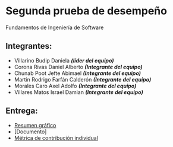 # Segunda prueba de desempeño
Fundamentos de Ingeniería de Software

## Integrantes:
- Villarino Budip Daniela **_(líder del equipo)_**
- Corona Rivas Daniel Alberto **_(Integrante del equipo)_**
- Chunab Poot Jefte Abimael **_(Integrante del equipo)_**
- Martin Rodrigo Farfán Calderón **_(Integrante del equipo)_**
- Morales Caro Axel Adolfo **_(Integrante del equipo)_**
- Villares Matos Israel Damian  **_(Integrante del equipo)_**

## Entrega:
  - [Resumen gráfico](https://github.com/danivillarino/Equipo2_FIS/blob/PD2-3/Documentaci%C3%B3n/resumen-grafico_PD2-3.pdf)
  - [Documento]
  - [Métrica de contribución individual](https://github.com/danivillarino/Equipo2_FIS/blob/PD2-3/Documentaci%C3%B3n/M%C3%A9trica%20de%20contribuci%C3%B3n%20individual.md)


